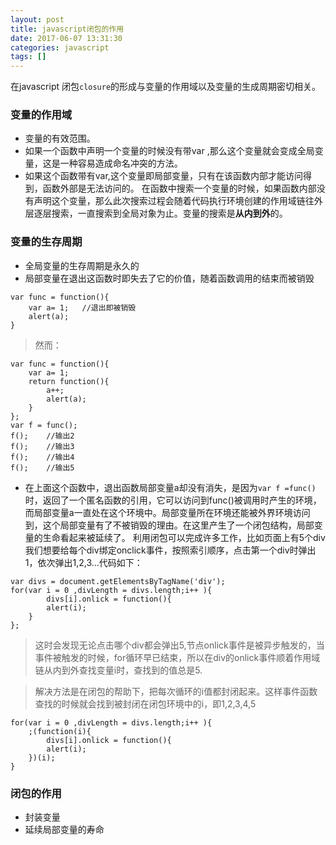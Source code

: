 ```yaml
---
layout: post
title: javascript闭包的作用
date: 2017-06-07 13:31:30
categories: javascript
tags: []
---
```

在javascript
闭包`closure`的形成与变量的作用域以及变量的生成周期密切相关。
### 变量的作用域
- 变量的有效范围。
- 如果一个函数中声明一个变量的时候没有带var ,那么这个变量就会变成全局变量，这是一种容易造成命名冲突的方法。
- 如果这个函数带有var,这个变量即局部变量，只有在该函数内部才能访问得到，函数外部是无法访问的。
在函数中搜索一个变量的时候，如果函数内部没有声明这个变量，那么此次搜索过程会随着代码执行环境创建的作用域链往外层逐层搜索，一直搜索到全局对象为止。变量的搜索是**从内到外**的。
### 变量的生存周期
- 全局变量的生存周期是永久的
- 局部变量在退出这函数时即失去了它的价值，随着函数调用的结束而被销毁

<!-- more -->
```
var func = function(){
	var a= 1;	//退出即被销毁
	alert(a);
}
```

>然而：

```
var func = function(){
	var a= 1; 
	return function(){
		a++;
		alert(a);
	}
};
var f = func();
f();	//输出2
f();	//输出3
f();	//输出4
f();	//输出5
```

- 在上面这个函数中，退出函数局部变量a却没有消失，是因为`var f =func()`时，返回了一个匿名函数的引用，它可以访问到func()被调用时产生的环境，
而局部变量a一直处在这个环境中。局部变量所在环境还能被外界环境访问到，这个局部变量有了不被销毁的理由。在这里产生了一个闭包结构，局部变量的生命看起来被延续了。
利用闭包可以完成许多工作，比如页面上有5个div我们想要给每个div绑定onclick事件，按照索引顺序，点击第一个div时弹出1，依次弹出1,2,3...代码如下：

```
var divs = document.getElementsByTagName('div');
for(var i = 0 ,divLength = divs.length;i++ ){
		divs[i].onlick = function(){
		alert(i);
	}
};

```
>这时会发现无论点击哪个div都会弹出5,节点onlick事件是被异步触发的，当事件被触发的时候，for循环早已结束，所以在div的onlick事件顺着作用域链从内到外查找变量i时，查找到的值总是5.

>解决方法是在闭包的帮助下，把每次循环的i值都封闭起来。这样事件函数查找的时候就会找到被封闭在闭包环境中的i，即1,2,3,4,5

```
for(var i = 0 ,divLength = divs.length;i++ ){
	;(function(i){
        divs[i].onlick = function(){
		alert(i);
	})(i);
}
```
### 闭包的作用
- 封装变量
- 延续局部变量的寿命

